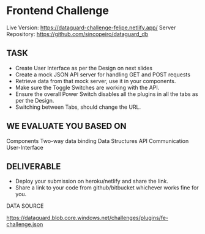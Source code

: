 # Frontend Challenge

Live Version: https://dataguard-challenge-felipe.netlify.app/
Server Repository: https://github.com/sincopeiro/dataguard_db

## TASK
- Create User Interface as per the Design on next slides
- Create a mock JSON API server for handling GET and POST requests
- Retrieve data from that mock server, use it in your components.
- Make sure the Toggle Switches are working with the API.
- Ensure the overall Power Switch disables all the plugins in all the tabs as per the Design.
- Switching between Tabs, should change the URL.

## WE EVALUATE YOU BASED ON

Components Two-way data binding Data Structures API Communication User-Interface

## DELIVERABLE
- Deploy your submission on heroku/netlify and share the link.
- Share a link to your code from github/bitbucket whichever works fine for you.

DATA SOURCE

https://dataguard.blob.core.windows.net/challenges/plugins/fe-challenge.json

